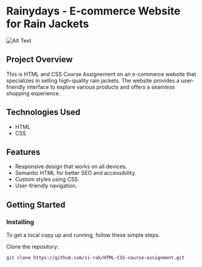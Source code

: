 # Rainydays - E-commerce Website for Rain Jackets

![Alt Text](https://drive.google.com/file/d/185wXGhZSSbjnnNBCrY1Ee1_dfbF3jcCb/view?usp=drivesdk)






## Project Overview

This is HTML and CSS Course Assignement on an e-commerce website that specializes in selling high-quality rain jackets. The website provides a user-friendly interface to explore various products and offers a seamless shopping experience.

## Technologies Used

- HTML
- CSS

## Features

- Responsive design that works on all devices.
- Semantic HTML for better SEO and accessibility.
- Custom styles using CSS.
- User-friendly navigation.

## Getting Started

### Installing
To get a local copy up and running, follow these simple steps.

 Clone the repository:
   ```bash
   git clone https://github.com/si-rak/HTML-CSS-course-assignment.git
   ```

